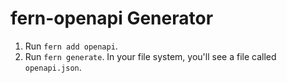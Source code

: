 # fern-openapi Generator

1. Run `fern add openapi`.
1. Run `fern generate`. In your file system, you'll see a file called `openapi.json`. 
